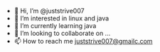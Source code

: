 - 👋 Hi, I’m @juststrive007
- 👀 I’m interested in linux and java
- 🌱 I’m currently learning java
- 💞️ I’m looking to collaborate on ...
- 📫 How to reach me juststrive007@gmailc.com

<!---
juststrive007/juststrive007 is a ✨ special ✨ repository because its `README.md` (this file) appears on your GitHub profile.
You can click the Preview link to take a look at your changes.
--->
